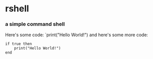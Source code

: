 # rshell
### a simple command shell

Here's some code: `print("Hello World!")
and here's some more code:
```
if true then
	print("Hello World!")
end
```

